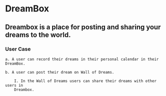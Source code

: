 # DreamBox
Dreambox is a place for posting and sharing your dreams to the world.
---
### User Case
    a. A user can record their dreams in their personal calendar in their
    DreamBox.
    
    b. A user can post their dream on Wall of Dreams.
    
        I. In the Wall of Dreams users can share their dreams with other users in
        Dreambox.
